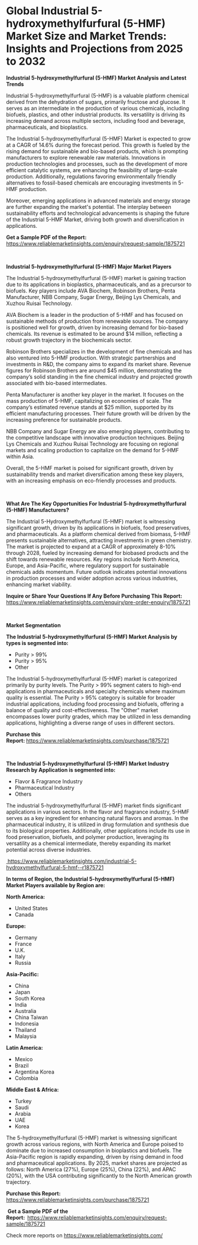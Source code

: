<p><h1>Global Industrial 5-hydroxymethylfurfural (5-HMF) Market Size and Market Trends: Insights and Projections from 2025 to 2032</h1></p><p><strong>Industrial 5-hydroxymethylfurfural (5-HMF) Market Analysis and Latest Trends</strong></p>
<p><p>Industrial 5-hydroxymethylfurfural (5-HMF) is a valuable platform chemical derived from the dehydration of sugars, primarily fructose and glucose. It serves as an intermediate in the production of various chemicals, including biofuels, plastics, and other industrial products. Its versatility is driving its increasing demand across multiple sectors, including food and beverage, pharmaceuticals, and bioplastics.</p><p>The Industrial 5-hydroxymethylfurfural (5-HMF) Market is expected to grow at a CAGR of 14.6% during the forecast period. This growth is fueled by the rising demand for sustainable and bio-based products, which is prompting manufacturers to explore renewable raw materials. Innovations in production technologies and processes, such as the development of more efficient catalytic systems, are enhancing the feasibility of large-scale production. Additionally, regulations favoring environmentally friendly alternatives to fossil-based chemicals are encouraging investments in 5-HMF production. </p><p>Moreover, emerging applications in advanced materials and energy storage are further expanding the market's potential. The interplay between sustainability efforts and technological advancements is shaping the future of the Industrial 5-HMF Market, driving both growth and diversification in applications.</p></p>
<p><strong>Get a Sample PDF of the Report:&nbsp;</strong> <a href="https://www.reliablemarketinsights.com/enquiry/request-sample/1875721?utm_campaign=1937&utm_medium=2&utm_source=Github&utm_content=ia&utm_term=04022025&utm_id=industrial-5-hydroxymethylfurfural-5-hmf">https://www.reliablemarketinsights.com/enquiry/request-sample/1875721</a></p>
<p>&nbsp;</p>
<p><strong>Industrial 5-hydroxymethylfurfural (5-HMF) Major Market Players</strong></p>
<p><p>The Industrial 5-hydroxymethylfurfural (5-HMF) market is gaining traction due to its applications in bioplastics, pharmaceuticals, and as a precursor to biofuels. Key players include AVA Biochem, Robinson Brothers, Penta Manufacturer, NBB Company, Sugar Energy, Beijing Lys Chemicals, and Xuzhou Ruisai Technology.</p><p>AVA Biochem is a leader in the production of 5-HMF and has focused on sustainable methods of production from renewable sources. The company is positioned well for growth, driven by increasing demand for bio-based chemicals. Its revenue is estimated to be around $14 million, reflecting a robust growth trajectory in the biochemicals sector.</p><p>Robinson Brothers specializes in the development of fine chemicals and has also ventured into 5-HMF production. With strategic partnerships and investments in R&D, the company aims to expand its market share. Revenue figures for Robinson Brothers are around $45 million, demonstrating the company’s solid standing in the fine chemical industry and projected growth associated with bio-based intermediates.</p><p>Penta Manufacturer is another key player in the market. It focuses on the mass production of 5-HMF, capitalizing on economies of scale. The company’s estimated revenue stands at $25 million, supported by its efficient manufacturing processes. Their future growth will be driven by the increasing preference for sustainable products.</p><p>NBB Company and Sugar Energy are also emerging players, contributing to the competitive landscape with innovative production techniques. Beijing Lys Chemicals and Xuzhou Ruisai Technology are focusing on regional markets and scaling production to capitalize on the demand for 5-HMF within Asia.</p><p>Overall, the 5-HMF market is poised for significant growth, driven by sustainability trends and market diversification among these key players, with an increasing emphasis on eco-friendly processes and products.</p></p>
<p>&nbsp;</p>
<p><strong>What Are The Key Opportunities For Industrial 5-hydroxymethylfurfural (5-HMF) Manufacturers?</strong></p>
<p><p>The Industrial 5-Hydroxymethylfurfural (5-HMF) market is witnessing significant growth, driven by its applications in biofuels, food preservatives, and pharmaceuticals. As a platform chemical derived from biomass, 5-HMF presents sustainable alternatives, attracting investments in green chemistry. The market is projected to expand at a CAGR of approximately 8-10% through 2028, fueled by increasing demand for biobased products and the shift towards renewable resources. Key regions include North America, Europe, and Asia-Pacific, where regulatory support for sustainable chemicals adds momentum. Future outlook indicates potential innovations in production processes and wider adoption across various industries, enhancing market viability.</p></p>
<p><strong>Inquire or Share Your Questions If Any Before Purchasing This Report:</strong> <a href="https://www.reliablemarketinsights.com/enquiry/pre-order-enquiry/1875721?utm_campaign=1937&utm_medium=2&utm_source=Github&utm_content=ia&utm_term=04022025&utm_id=industrial-5-hydroxymethylfurfural-5-hmf">https://www.reliablemarketinsights.com/enquiry/pre-order-enquiry/1875721</a></p>
<p>&nbsp;</p>
<p><strong>Market Segmentation</strong></p>
<p><strong>The Industrial 5-hydroxymethylfurfural (5-HMF) Market Analysis by types is segmented into:</strong></p>
<p><ul><li>Purity > 99%</li><li>Purity > 95%</li><li>Other</li></ul></p>
<p><p>The Industrial 5-hydroxymethylfurfural (5-HMF) market is categorized primarily by purity levels. The Purity > 99% segment caters to high-end applications in pharmaceuticals and specialty chemicals where maximum quality is essential. The Purity > 95% category is suitable for broader industrial applications, including food processing and biofuels, offering a balance of quality and cost-effectiveness. The "Other" market encompasses lower purity grades, which may be utilized in less demanding applications, highlighting a diverse range of uses in different sectors.</p></p>
<p><strong>Purchase this Report:&nbsp;</strong><a href="https://www.reliablemarketinsights.com/purchase/1875721?utm_campaign=1937&utm_medium=2&utm_source=Github&utm_content=ia&utm_term=04022025&utm_id=industrial-5-hydroxymethylfurfural-5-hmf">https://www.reliablemarketinsights.com/purchase/1875721</a></p>
<p>&nbsp;</p>
<p><strong>The Industrial 5-hydroxymethylfurfural (5-HMF) Market Industry Research by Application is segmented into:</strong></p>
<p><ul><li>Flavor & Fragrance Industry</li><li>Pharmaceutical Industry</li><li>Others</li></ul></p>
<p><p>The industrial 5-hydroxymethylfurfural (5-HMF) market finds significant applications in various sectors. In the flavor and fragrance industry, 5-HMF serves as a key ingredient for enhancing natural flavors and aromas. In the pharmaceutical industry, it is utilized in drug formulation and synthesis due to its biological properties. Additionally, other applications include its use in food preservation, biofuels, and polymer production, leveraging its versatility as a chemical intermediate, thereby expanding its market potential across diverse industries.</p></p>
<p><a href="https://www.reliablemarketinsights.com/industrial-5-hydroxymethylfurfural-5-hmf--r1875721?utm_campaign=1937&utm_medium=2&utm_source=Github&utm_content=ia&utm_term=04022025&utm_id=industrial-5-hydroxymethylfurfural-5-hmf">&nbsp;https://www.reliablemarketinsights.com/industrial-5-hydroxymethylfurfural-5-hmf--r1875721</a></p>
<p><strong>In terms of Region, the Industrial 5-hydroxymethylfurfural (5-HMF) Market Players available by Region are:</strong></p>
<p>
    <p> <strong> North America: </strong>
        <ul>
            <li>United States</li>
            <li>Canada</li>
        </ul>
        </p> 
    <p> <strong> Europe: </strong>
        <ul>
            <li>Germany</li>
            <li>France</li>
            <li>U.K.</li>
            <li>Italy</li>
            <li>Russia</li>
        </ul>
        </p> 
    <p> <strong> Asia-Pacific: </strong>
        <ul>
            <li>China</li>
            <li>Japan</li>
            <li>South Korea</li>
            <li>India</li>
            <li>Australia</li>
            <li>China Taiwan</li>
            <li>Indonesia</li>
            <li>Thailand</li>
            <li>Malaysia</li>
        </ul>
        </p> 
    <p> <strong> Latin America: </strong>
        <ul>
            <li>Mexico</li>
            <li>Brazil</li>
            <li>Argentina Korea</li>
            <li>Colombia</li>
        </ul>
        </p> 
    <p> <strong> Middle East & Africa: </strong>
        <ul>
            <li>Turkey</li>
            <li>Saudi</li>
            <li>Arabia</li>
            <li>UAE</li>
            <li>Korea</li>
        </ul>
    </p>
    </p>
<p><p>The 5-hydroxymethylfurfural (5-HMF) market is witnessing significant growth across various regions, with North America and Europe poised to dominate due to increased consumption in bioplastics and biofuels. The Asia-Pacific region is rapidly expanding, driven by rising demand in food and pharmaceutical applications. By 2025, market shares are projected as follows: North America (27%), Europe (25%), China (22%), and APAC (20%), with the USA contributing significantly to the North American growth trajectory.</p></p>
<p><strong>Purchase this Report: </strong><a href="https://www.reliablemarketinsights.com/purchase/1875721?utm_campaign=1937&utm_medium=2&utm_source=Github&utm_content=ia&utm_term=04022025&utm_id=industrial-5-hydroxymethylfurfural-5-hmf">https://www.reliablemarketinsights.com/purchase/1875721</a></p>
<p>&nbsp;<strong>Get a Sample PDF of the Report:&nbsp;&nbsp;</strong><a href="https://www.reliablemarketinsights.com/enquiry/request-sample/1875721?utm_campaign=1937&utm_medium=2&utm_source=Github&utm_content=ia&utm_term=04022025&utm_id=industrial-5-hydroxymethylfurfural-5-hmf">https://www.reliablemarketinsights.com/enquiry/request-sample/1875721</a></p>
<p><strong></strong></p>
<p>Check more reports on <a href="https://www.reliablemarketinsights.com/?utm_campaign=1937&utm_medium=2&utm_source=Github&utm_content=ia&utm_term=04022025&utm_id=industrial-5-hydroxymethylfurfural-5-hmf">https://www.reliablemarketinsights.com/</a></p>